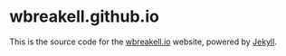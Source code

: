 # wbreakell.github.io

This is the source code for the [wbreakell.io](http://wbreakell.io/) website,
powered by [Jekyll](http://jekyllrb.com/).

